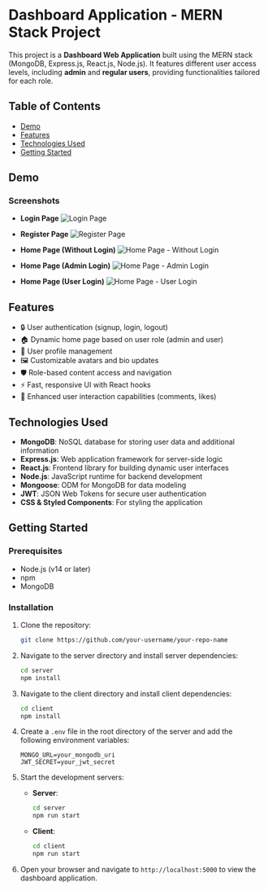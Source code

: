 # Dashboard Application - MERN Stack Project

This project is a **Dashboard Web Application** built using the MERN stack (MongoDB, Express.js, React.js, Node.js). It features different user access levels, including **admin** and **regular users**, providing functionalities tailored for each role.

## Table of Contents

- [Demo](#demo)
- [Features](#features)
- [Technologies Used](#technologies-used)
- [Getting Started](#getting-started)

## Demo

### Screenshots
- **Login Page**
![Login Page](https://github.com/your-username/your-repo-name/blob/master/Screenshots/login.png)

- **Register Page**
![Register Page](https://github.com/your-username/your-repo-name/blob/master/Screenshots/register.png)

- **Home Page (Without Login)**
![Home Page - Without Login](https://github.com/your-username/your-repo-name/blob/master/Screenshots/homepage.png)

- **Home Page (Admin Login)**
![Home Page - Admin Login](https://github.com/your-username/your-repo-name/blob/master/Screenshots/adminpage.png)

- **Home Page (User Login)**
![Home Page - User Login](https://github.com/your-username/your-repo-name/blob/master/Screenshots/userpage.png)

## Features

- 🔒 User authentication (signup, login, logout)
- 🏠 Dynamic home page based on user role (admin and user)
- 📄 User profile management
- 🖼️ Customizable avatars and bio updates
- 🛡️ Role-based content access and navigation
- ⚡ Fast, responsive UI with React hooks
- 💬 Enhanced user interaction capabilities (comments, likes)

## Technologies Used

- **MongoDB**: NoSQL database for storing user data and additional information
- **Express.js**: Web application framework for server-side logic
- **React.js**: Frontend library for building dynamic user interfaces
- **Node.js**: JavaScript runtime for backend development
- **Mongoose**: ODM for MongoDB for data modeling
- **JWT**: JSON Web Tokens for secure user authentication
- **CSS & Styled Components**: For styling the application

## Getting Started

### Prerequisites

- Node.js (v14 or later)
- npm
- MongoDB

### Installation

1. Clone the repository:
    ```bash
    git clone https://github.com/your-username/your-repo-name
    ```

2. Navigate to the server directory and install server dependencies:
    ```bash
    cd server
    npm install
    ```

3. Navigate to the client directory and install client dependencies:
    ```bash
    cd client
    npm install
    ```

4. Create a `.env` file in the root directory of the server and add the following environment variables:
    ```env
    MONGO_URL=your_mongodb_uri
    JWT_SECRET=your_jwt_secret
    ```

5. Start the development servers:

    - **Server**:
        ```bash
        cd server
        npm run start
        ```

    - **Client**:
        ```bash
        cd client
        npm run start
        ```

6. Open your browser and navigate to `http://localhost:5000` to view the dashboard application.
